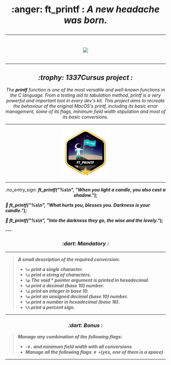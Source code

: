 <h1 align="center">
	:anger: <b>ft_printf : <i>A new headache was born.<i></b>

---

</p>
<p align="center">
<img src="https://64.media.tumblr.com/tumblr_m2rdijRXvp1qksjbgo1_500.gifv" width="500">
<p/>

---

</h1>

<h2 align="center">
	:trophy: <i>1337Cursus project :</i>
</h2>

<p align=center>
	The <b>printf</b> function is one of the most versatile and well-known functions in the C language. From a testing aid to tabulation method, printf is a very powerful and important tool in every dev's kit. This project aims to recreate the behaviour of the original MacOS's printf, including its basic error management, some of its flags, minimum field width stipulation and most of its basic conversions.

---

</p>
<p align="center">
<img src="https://github.com/ablaamim/ft_printf/blob/main/SRC/ft_printfm.png">
</p>

---
</p>
<p align="center">
:no_entry_sign: <i><b> ft_printf("%s\n", "When you light a candle, you also cast a shadow."); <b></i>

:no_entry_sign: <i><b> ft_printf("%s\n", "What hurts you, blesses you. Darkness is your candle."); <b></i>

:no_entry_sign: <i><b> ft_printf("%s\n", "Into the darkness they go, the wise and the lovely."); <b></i>
<p/>
---

<h3 align=center>
:dart: Mandatory :
</h3>

---

> <i>A small description of the required conversion:
> - `%c` print a single character.
> - `%s` print a string of characters.
> - `%p` The void * pointer argument is printed in hexadecimal.
> - `%d` print a decimal (base 10) number.
> - `%i` print an integer in base 10.
> - `%u` print an unsigned decimal (base 10) number.
> - `%x` print a number in hexadecimal (base 16).
> - `%%` print a percent sign.</i>

---

<h3 align=center>
:dart: Bonus :
</h3>

> <i>Manage any combination of the following flags: 
> - `-0.` and minimum field width with all conversions
> - Manage all the following flags: `# +`(yes, one of them is a space)<i>

---
